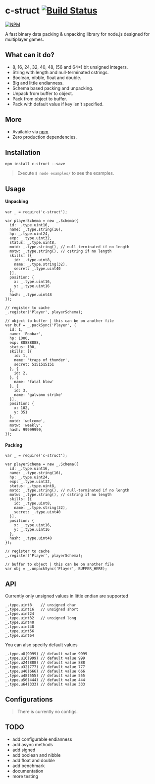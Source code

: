 c-struct [![Build Status](https://travis-ci.org/majimboo/c-struct.svg?branch=master)](https://travis-ci.org/majimboo/c-struct)
========

[![NPM](https://nodei.co/npm/c-struct.png?downloads=true)](https://nodei.co/npm/c-struct/)

A fast binary data packing &amp; unpacking library for node.js designed for multiplayer games.

What can it do?
---------------

* 8, 16, 24, 32, 40, 48, (56 and 64*) bit unsigned integers.
* String with length and null-terminated cstrings.
* Boolean, nibble, float and double.
* Big and little endianness.
* Schema based packing and unpacking.
* Unpack from buffer to object.
* Pack from object to buffer.
* Pack with default value if key isn't specified.

More
----
* Available via [npm](https://npmjs.org/package/c-struct).
* Zero production dependencies.

Installation
------------

    npm install c-struct --save

> Execute `$ node examples/` to see the examples.

Usage
-----

#### Unpacking ####

    var _ = require('c-struct');

    var playerSchema = new _.Schema({
      id: _.type.uint16,
      name: _.type.string(16),
      hp: _.type.uint24,
      exp: _.type.uint32,
      status: _.type.uint8,
      motd: _.type.string(), // null-terminated if no length
      motw: _.type.string(), // cstring if no length
      skills: [{
        id: _.type.uint8,
        name: _.type.string(32),
        secret: _.type.uint40
      }],
      position: {
        x: _.type.uint16,
        y: _.type.uint16
      },
      hash: _.type.uint48
    });

    // register to cache
    _.register('Player', playerSchema);

    // object to buffer | this can be on another file
    var buf = _.packSync('Player', {
      id: 1,
      name: 'Foobar',
      hp: 1000,
      exp: 88888888,
      status: 100,
      skills: [{
        id: 1,
        name: 'traps of thunder',
        secret: 5151515151
      }, {
        id: 2,
      }, {
        name: 'fatal blow'
      }, {
        id: 3,
        name: 'galvano strike'
      }],
      position: {
        x: 102,
        y: 351
      },
      motd: 'welcome',
      motw: 'weekly',
      hash: 99999999,
    });

#### Packing ####

    var _ = require('c-struct');

    var playerSchema = new _.Schema({
      id: _.type.uint16,
      name: _.type.string(16),
      hp: _.type.uint24,
      exp: _.type.uint32,
      status: _.type.uint8,
      motd: _.type.string(), // null-terminated if no length
      motw: _.type.string(), // cstring if no length
      skills: [{
        id: _.type.uint8,
        name: _.type.string(32),
        secret: _.type.uint40
      }],
      position: {
        x: _.type.uint16,
        y: _.type.uint16
      },
      hash: _.type.uint48
    });

    // register to cache
    _.register('Player', playerSchema);

    // buffer to object | this can be on another file
    var obj = _.unpackSync('Player', BUFFER_HERE);


API
---

Currently only unsigned values in little endian are supported

    _.type.uint8    // unsigned char
    _.type.uint16   // unsigned short
    _.type.uint24
    _.type.uint32   // unsigned long
    _.type.uint40
    _.type.uint48
    _.type.uint56
    _.type.uint64

You can also specify default values

    _.type.u8(9999) // default value 9999
    _.type.u16(999) // default value 999
    _.type.u24(888) // default value 888
    _.type.u32(777) // default value 777
    _.type.u40(666) // default value 666
    _.type.u48(555) // default value 555
    _.type.u56(444) // default value 444
    _.type.u64(333) // default value 333

Configurations
----

> There is currently no configs.

TODO
----

- add configurable endianness
- add async methods
- add signed
- add boolean and nibble
- add float and double
- add benchmark
- documentation
- more testing

